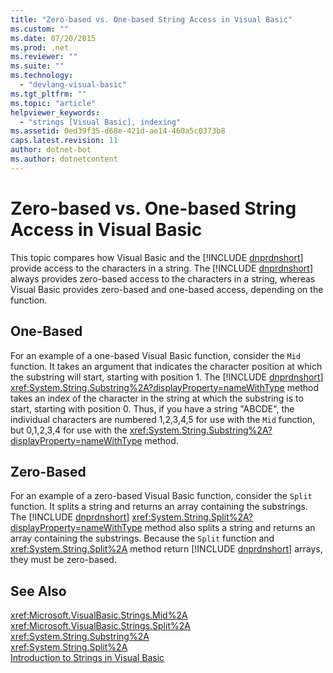 ```yaml
---
title: "Zero-based vs. One-based String Access in Visual Basic"
ms.custom: ""
ms.date: 07/20/2015
ms.prod: .net
ms.reviewer: ""
ms.suite: ""
ms.technology: 
  - "devlang-visual-basic"
ms.tgt_pltfrm: ""
ms.topic: "article"
helpviewer_keywords: 
  - "strings [Visual Basic], indexing"
ms.assetid: 0ed39f35-d68e-421d-ae14-460a5c0373b8
caps.latest.revision: 11
author: dotnet-bot
ms.author: dotnetcontent
---
```

# Zero-based vs. One-based String Access in Visual Basic
This topic compares how Visual Basic and the [!INCLUDE [dnprdnshort](~/includes/dnprdnshort-md.md)] provide access to the characters in a string. The [!INCLUDE [dnprdnshort](~/includes/dnprdnshort-md.md)] always provides zero-based access to the characters in a string, whereas Visual Basic provides zero-based and one-based access, depending on the function.  
  
## One-Based  
 For an example of a one-based Visual Basic function, consider the `Mid` function. It takes an argument that indicates the character position at which the substring will start, starting with position 1. The [!INCLUDE [dnprdnshort](~/includes/dnprdnshort-md.md)] <xref:System.String.Substring%2A?displayProperty=nameWithType> method takes an index of the character in the string at which the substring is to start, starting with position 0. Thus, if you have a string "ABCDE", the individual characters are numbered 1,2,3,4,5 for use with the `Mid` function, but 0,1,2,3,4 for use with the <xref:System.String.Substring%2A?displayProperty=nameWithType> method.  
  
## Zero-Based  
 For an example of a zero-based Visual Basic function, consider the `Split` function. It splits a string and returns an array containing the substrings. The [!INCLUDE [dnprdnshort](~/includes/dnprdnshort-md.md)] <xref:System.String.Split%2A?displayProperty=nameWithType> method also splits a string and returns an array containing the substrings. Because the `Split` function and <xref:System.String.Split%2A> method return [!INCLUDE [dnprdnshort](~/includes/dnprdnshort-md.md)] arrays, they must be zero-based.  
  
## See Also  
 <xref:Microsoft.VisualBasic.Strings.Mid%2A>  
 <xref:Microsoft.VisualBasic.Strings.Split%2A>  
 <xref:System.String.Substring%2A>  
 <xref:System.String.Split%2A>  
 [Introduction to Strings in Visual Basic](../../../../visual-basic/programming-guide/language-features/strings/introduction-to-strings.md)
